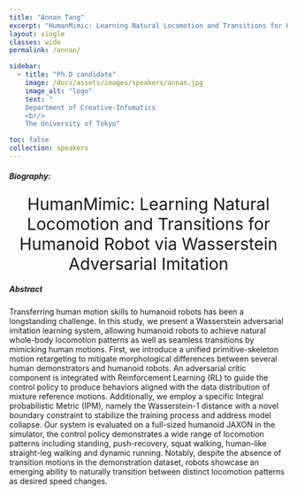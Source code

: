 ```yaml
---
title: "Annan Tang"
excerpt: "HumanMimic: Learning Natural Locomotion and Transitions for Humanoid Robot via Wasserstein Adversarial Imitation"
layout: single 
classes: wide
permalink: /annan/

sidebar:
  - title: "Ph.D candidate"
    image: /docs/assets/images/speakers/annan.jpg
    image_alt: "logo"
    text: "
    Department of Creative-Infomatics
    <br/>
    The University of Tokyo"

toc: false 
collection: speakers
---
```


##### Biography: 





<center style="font-size:30px">
HumanMimic: Learning Natural Locomotion and Transitions for Humanoid Robot via Wasserstein Adversarial Imitation
</center>



##### Abstract



Transferring human motion skills to humanoid robots has been a longstanding challenge. In this study, we present a Wasserstein adversarial imitation learning system, allowing humanoid robots to achieve natural whole-body locomotion patterns as well as seamless transitions by mimicking human motions. First, we introduce a unified primitive-skeleton motion retargeting to mitigate morphological differences between several human demonstrators and humanoid robots. An adversarial critic component is integrated with Reinforcement Learning (RL) to guide the control policy to produce behaviors aligned with the data distribution of mixture reference motions. Additionally, we employ a specific Integral probabilistic Metric (IPM), namely the Wasserstein-1 distance with a novel boundary constraint to stabilize the training process and address model collapse. Our system is evaluated on a full-sized humanoid JAXON in the simulator, the control policy demonstrates a wide range of locomotion patterns including standing, push-recovery, squat walking, human-like straight-leg walking and dynamic running. Notably, despite the absence of transition motions in the demonstration dataset, robots showcase an emerging ability to naturally transition between distinct locomotion patterns as desired speed changes.






